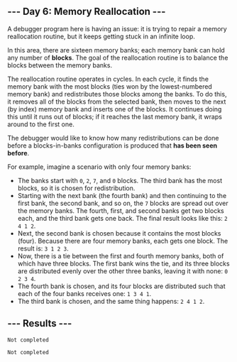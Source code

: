 <article class="day-desc"><h2>--- Day 6: Memory Reallocation ---</h2><p>A debugger program here is having an issue: it is trying to repair a memory reallocation routine, but it keeps getting stuck in an infinite loop.</p>
<p>In this area, there are <span title="There are also five currency banks, two river banks, three airplanes banking, a banked billards shot, and a left bank.">sixteen memory banks</span>; each memory bank can hold any number of <b>blocks</b>. The goal of the reallocation routine is to balance the blocks between the memory banks.</p>
<p>The reallocation routine operates in cycles. In each cycle, it finds the memory bank with the most blocks (ties won by the lowest-numbered memory bank) and redistributes those blocks among the banks. To do this, it removes all of the blocks from the selected bank, then moves to the next (by index) memory bank and inserts one of the blocks. It continues doing this until it runs out of blocks; if it reaches the last memory bank, it wraps around to the first one.</p>
<p>The debugger would like to know how many redistributions can be done before a blocks-in-banks configuration is produced that <b>has been seen before</b>.</p>
<p>For example, imagine a scenario with only four memory banks:</p>
<ul>
<li>The banks start with <code>0</code>, <code>2</code>, <code>7</code>, and <code>0</code> blocks. The third bank has the most blocks, so it is chosen for redistribution.</li>
<li>Starting with the next bank (the fourth bank) and then continuing to the first bank, the second bank, and so on, the <code>7</code> blocks are spread out over the memory banks. The fourth, first, and second banks get two blocks each, and the third bank gets one back. The final result looks like this: <code>2 4 1 2</code>.</li>
<li>Next, the second bank is chosen because it contains the most blocks (four). Because there are four memory banks, each gets one block. The result is: <code>3 1 2 3</code>.</li>
<li>Now, there is a tie between the first and fourth memory banks, both of which have three blocks. The first bank wins the tie, and its three blocks are distributed evenly over the other three banks, leaving it with none: <code>0 2 3 4</code>.</li>
<li>The fourth bank is chosen, and its four blocks are distributed such that each of the four banks receives one: <code>1 3 4 1</code>.</li>
<li>The third bank is chosen, and the same thing happens: <code>2 4 1 2</code>.</li>
</ul>


</article>

<form method="post" action="6/answer"><input type="hidden" name="level" value="1"></form>
<h2>--- Results ---</h2>
<pre><code>Not completed</code></pre>
<pre><code>Not completed</code></pre>